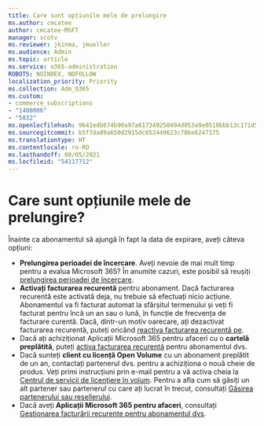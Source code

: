 ```yaml
---
title: Care sunt opțiunile mele de prelungire
ms.author: cmcatee
author: cmcatee-MSFT
manager: scotv
ms.reviewer: jkinma, jmueller
ms.audience: Admin
ms.topic: article
ms.service: o365-administration
ROBOTS: NOINDEX, NOFOLLOW
localization_priority: Priority
ms.collection: Adm_O365
ms.custom:
- commerce_subscriptions
- "1400006"
- "5832"
ms.openlocfilehash: 9641edb674b90a97a617349250494d053a9e0518bbb13c171d5f164a117abf3d
ms.sourcegitcommit: b5f7da89a650d2915dc652449623c78be6247175
ms.translationtype: HT
ms.contentlocale: ro-RO
ms.lasthandoff: 08/05/2021
ms.locfileid: "54117712"
---
```

# <a name="what-are-my-options-to-extend"></a>Care sunt opțiunile mele de prelungire?

Înainte ca abonamentul să ajungă în fapt la data de expirare, aveți câteva opțiuni:

- **Prelungirea perioadei de încercare**.  Aveți nevoie de mai mult timp pentru a evalua Microsoft 365? În anumite cazuri, este posibil să reușiți [prelungirea perioadei de încercare](https://docs.microsoft.com/microsoft-365/commerce/extend-your-trial).  
- **Activați facturarea recurentă** pentru abonament. Dacă facturarea recurentă este activată deja, nu trebuie să efectuați nicio acțiune. Abonamentul va fi facturat automat la sfârșitul termenului și veți fi facturat pentru încă un an sau o lună, în funcție de frecvența de facturare curentă. Dacă, dintr-un motiv oarecare, ați dezactivat facturarea recurentă, puteți oricând  [reactiva facturarea recurentă pe](https://docs.microsoft.com/microsoft-365/commerce/subscriptions/renew-your-subscription).
- Dacă ați achiziționat Aplicații Microsoft 365 pentru afaceri cu o **cartelă preplătită**, puteți [activa facturarea recurentă](https://docs.microsoft.com/microsoft-365/commerce/subscriptions/renew-your-subscription) pentru abonamentul dvs.
- Dacă sunteți **client cu licență Open Volume** cu un abonament preplătit de un an, contactați partenerul dvs. pentru a achiziționa o nouă cheie de produs. Veți primi instrucțiuni prin e-mail pentru a vă activa cheia la [Centrul de servicii de licențiere în volum](https://go.microsoft.com/fwlink/p/?LinkID=282016). Pentru a afla cum să găsiți un alt partener sau partenerul cu care ați lucrat în trecut, consultați [Găsirea partenerului sau resellerului](https://docs.microsoft.com/microsoft-365/admin/manage/find-your-partner-or-reseller).
- Dacă aveți **Aplicații Microsoft 365 pentru afaceri**, consultați [Gestionarea facturării recurente pentru abonamentul dvs](https://docs.microsoft.com/microsoft-365/commerce/subscriptions/renew-your-subscription).
